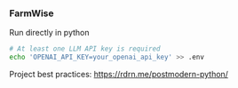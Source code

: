 ### FarmWise

Run directly in python

```sh
# At least one LLM API key is required
echo 'OPENAI_API_KEY=your_openai_api_key' >> .env

```


Project best practices:
https://rdrn.me/postmodern-python/